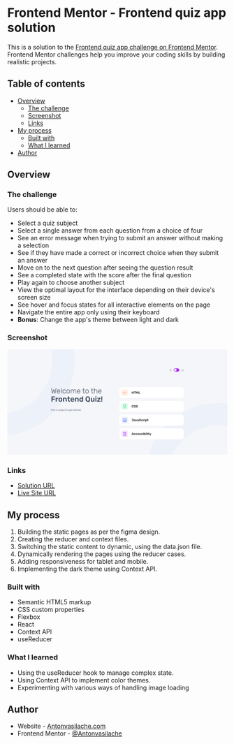 # Frontend Mentor - Frontend quiz app solution

This is a solution to the [Frontend quiz app challenge on Frontend Mentor](https://www.frontendmentor.io/challenges/frontend-quiz-app-BE7xkzXQnU). Frontend Mentor challenges help you improve your coding skills by building realistic projects.

## Table of contents

- [Overview](#overview)
  - [The challenge](#the-challenge)
  - [Screenshot](#screenshot)
  - [Links](#links)
- [My process](#my-process)
  - [Built with](#built-with)
  - [What I learned](#what-i-learned)
- [Author](#author)

## Overview

### The challenge

Users should be able to:

- Select a quiz subject
- Select a single answer from each question from a choice of four
- See an error message when trying to submit an answer without making a selection
- See if they have made a correct or incorrect choice when they submit an answer
- Move on to the next question after seeing the question result
- See a completed state with the score after the final question
- Play again to choose another subject
- View the optimal layout for the interface depending on their device's screen size
- See hover and focus states for all interactive elements on the page
- Navigate the entire app only using their keyboard
- **Bonus**: Change the app's theme between light and dark

### Screenshot

![screenshot](./screenshot.png)

### Links

- [Solution URL](https://github.com/Antonvasilache/frontend-quiz-app)
- [Live Site URL](https://frontend-quiz-app-av.netlify.app)

## My process

1. Building the static pages as per the figma design.
2. Creating the reducer and context files.
3. Switching the static content to dynamic, using the data.json file.
4. Dynamically rendering the pages using the reducer cases.
5. Adding responsiveness for tablet and mobile.
6. Implementing the dark theme using Context API.

### Built with

- Semantic HTML5 markup
- CSS custom properties
- Flexbox
- React
- Context API
- useReducer

### What I learned

- Using the useReducer hook to manage complex state.
- Using Context API to implement color themes.
- Experimenting with various ways of handling image loading

## Author

- Website - [Antonvasilache.com](https://www.antonvasilache.com)
- Frontend Mentor - [@Antonvasilache](https://www.frontendmentor.io/profile/Antonvasilache)
